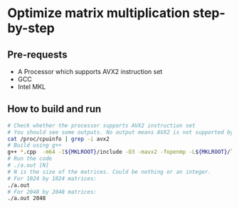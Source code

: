 # Optimize matrix multiplication step-by-step
## Pre-requests
* A Processor which supports AVX2 instruction set
* GCC
* Intel MKL
## How to build and run
```bash
# Check whether the processor supports AVX2 instruction set
# You should see some outputs. No output means AVX2 is not supported by the processor you are using.
cat /proc/cpuinfo | grep -i avx2
# Build using g++
g++ *.cpp  -m64 -I${MKLROOT}/include -O3 -mavx2 -fopenmp -L${MKLROOT}/lib/intel64 -Wl,--no-as-needed -lmkl_intel_lp64 -lmkl_gnu_thread -lmkl_core -lgomp -lpthread -lm -ldl
# Run the code
# ./a.out [N]
# N is the size of the matrices. Could be nothing or an integer.
# For 1024 by 1024 matrices:
./a.out
# For 2048 by 2048 matrices:
./a.out 2048

```
